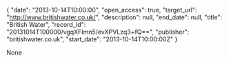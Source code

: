{
  "date": "2013-10-14T10:00:00", 
  "open_access": true, 
  "target_url": "http://www.britishwater.co.uk/", 
  "description": null, 
  "end_date": null, 
  "title": "British Water", 
  "record_id": "20131014T100000/vgqXFImn5/evXPVLzq3+fQ==", 
  "publisher": "britishwater.co.uk", 
  "start_date": "2013-10-14T10:00:00Z"
}

None